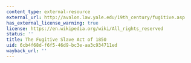 ```yaml
---
content_type: external-resource
external_url: http://avalon.law.yale.edu/19th_century/fugitive.asp
has_external_license_warning: true
license: https://en.wikipedia.org/wiki/All_rights_reserved
status: ''
title: The Fugitive Slave Act of 1850
uid: 6cb4f68d-f6f5-46d9-bc3e-aa3c934711ed
wayback_url: ''
---
```

